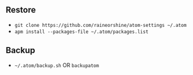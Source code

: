 ## Restore

- `git clone https://github.com/raineorshine/atom-settings ~/.atom`
- `apm install --packages-file ~/.atom/packages.list`

## Backup

- `~/.atom/backup.sh` OR `backupatom`